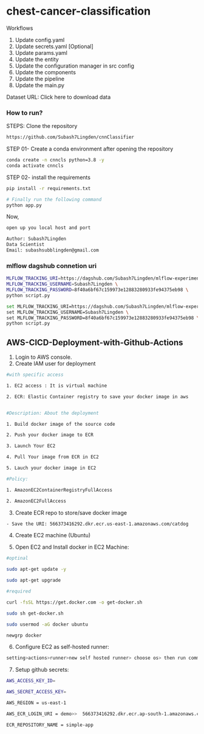 # chest-cancer-classification


Workflows
1. Update config.yaml
2. Update secrets.yaml [Optional]
3. Update params.yaml
4. Update the entity
5. Update the configuration manager in src config
6. Update the components
7. Update the pipeline
8. Update the main.py



Dataset URL:
Click here to download data

### How to run?

STEPS:
Clone the repository

```bash
https://github.com/Subash7Lingden/cnnClassifier
```

STEP 01- Create a conda environment after opening the repository
```bash
conda create -n cnncls python=3.8 -y
conda activate cnncls
```

STEP 02- install the requirements
```bash
pip install -r requirements.txt
```
```bash
# Finally run the following command
python app.py
```
Now,

```bash
open up you local host and port
```
```bash
Author: Subash7Lingden
Data Scientist
Email: subashsubblingden@gmail.com
```
### mlflow dagshub connetion uri
```bash
MLFLOW_TRACKING_URI=https://dagshub.com/Subash7Lingden/mlflow-experiment-demo.mlflow \
MLFLOW_TRACKING_USERNAME=Subash7Lingden \
MLFLOW_TRACKING_PASSWORD=8f40a6bf67c159973e12883280933fe94375eb98 \
python script.py
```

```bash
set MLFLOW_TRACKING_URI=https://dagshub.com/Subash7Lingden/mlflow-experiment-demo.mlflow \
set MLFLOW_TRACKING_USERNAME=Subash7Lingden \
set MLFLOW_TRACKING_PASSWORD=8f40a6bf67c159973e12883280933fe94375eb98 \
python script.py
```

## AWS-CICD-Deployment-with-Github-Actions

1. Login to AWS console.
2. Create IAM user for deployment

```bash
#with specific access

1. EC2 access : It is virtual machine

2. ECR: Elastic Container registry to save your docker image in aws


#Description: About the deployment

1. Build docker image of the source code

2. Push your docker image to ECR

3. Launch Your EC2 

4. Pull Your image from ECR in EC2

5. Lauch your docker image in EC2

#Policy:

1. AmazonEC2ContainerRegistryFullAccess

2. AmazonEC2FullAccess
```

3. Create ECR repo to store/save docker image
```bash
- Save the URI: 566373416292.dkr.ecr.us-east-1.amazonaws.com/catdog
```

4. Create EC2 machine (Ubuntu)

5. Open EC2 and Install docker in EC2 Machine:
```bash
#optinal

sudo apt-get update -y

sudo apt-get upgrade

#required

curl -fsSL https://get.docker.com -o get-docker.sh

sudo sh get-docker.sh

sudo usermod -aG docker ubuntu

newgrp docker
```

6. Configure EC2 as self-hosted runner:
```bash
setting>actions>runner>new self hosted runner> choose os> then run command one by one
```

7. Setup github secrets:
```bash
AWS_ACCESS_KEY_ID=

AWS_SECRET_ACCESS_KEY=

AWS_REGION = us-east-1

AWS_ECR_LOGIN_URI = demo>>  566373416292.dkr.ecr.ap-south-1.amazonaws.com

ECR_REPOSITORY_NAME = simple-app
```
